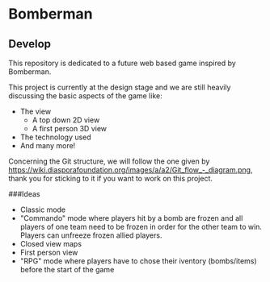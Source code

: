 Bomberman
=========

Develop
-------

This repository is dedicated to a future web based game inspired by Bomberman.

This project is currently at the design stage and we are still heavily discussing the basic aspects of the game like:
* The view
  * A top down 2D view
  * A first person 3D view
* The technology used
* And many more!

Concerning the Git structure, we will follow the one given by https://wiki.diasporafoundation.org/images/a/a2/Git_flow_-_diagram.png, thank you for sticking to it if you want to work on this project.


###Ideas
* Classic mode
* "Commando" mode where players hit by a bomb are frozen and all players of one team need to be frozen in order for the other team to win. Players can unfreeze frozen allied players.
 * Closed view maps
 * First person view
* "RPG" mode where players have to chose their iventory (bombs/items) before the start of the game
